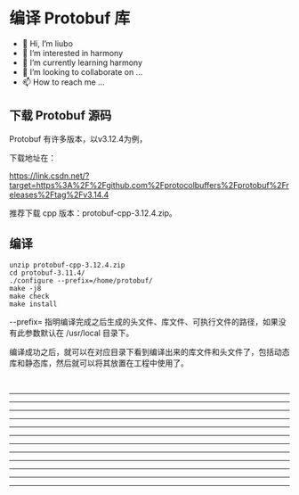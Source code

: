 # 编译 Protobuf 库

* 👋 Hi, I’m liubo
* 👀 I’m interested in harmony
* 🌱 I’m currently learning harmony
* 💞️ I’m looking to collaborate on ...
* 📫 How to reach me ...



## 下载 Protobuf 源码

Protobuf 有许多版本，以v3.12.4为例，

下载地址在：

https://link.csdn.net/?target=https%3A%2F%2Fgithub.com%2Fprotocolbuffers%2Fprotobuf%2Freleases%2Ftag%2Fv3.14.4



推荐下载 cpp 版本：protobuf-cpp-3.12.4.zip。





## 编译

```shell
unzip protobuf-cpp-3.12.4.zip
cd protobuf-3.11.4/
./configure --prefix=/home/protobuf/
make -j8
make check
make install
```

--prefix= 指明编译完成之后生成的头文件、库文件、可执行文件的路径，如果没有此参数默认在 /usr/local 目录下。

编译成功之后，就可以在对应目录下看到编译出来的库文件和头文件了，包括动态库和静态库，然后就可以将其放置在工程中使用了。
























​    






---

---

---

---

---

---

---

---

---

---

---

---